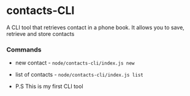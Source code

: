 # contacts-CLI
A CLI tool that retrieves contact in a phone book. 
It allows you to save, retrieve and store contacts

### Commands 
- new contact - `node/contacts-cli/index.js new`
- list of contacts - `node/contacts-cli/index.js list`

- P.S This is my first CLI tool 
